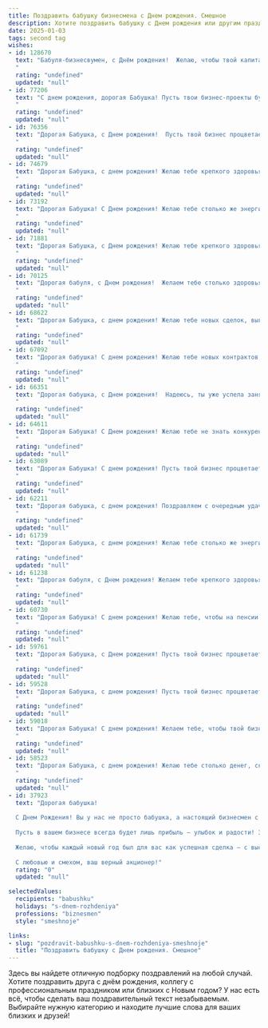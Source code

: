 ```yaml
---
title: Поздравить бабушку бизнесмена c Днем рождения. Смешное
description: Хотите поздравить бабушку c Днем рождения или другим праздником? Наш ИИ создаст незабываемое поздравление, а вы обязательно выделитесь среди других.  
date: 2025-01-03
tags: second tag
wishes:
- id: 128670
  text: "Бабуля-бизнесвумен, с Днём рождения!  Желаю, чтобы твой капитал рос не только на банковском счёте, но и в виде внуков и правнуков (в идеале, конечно, и тех, и других!). Пусть конкуренты завидуют твоей энергии и молодости духа, а инфляция не коснется твоих запасов шоколада и хороших анекдотов!  Здоровья тебе океан, а счастья – целая вселенная!
  "
  rating: "undefined"
  updated: "null"
- id: 77206
  text: "С днем рождения, дорогая Бабушка! Пусть твои бизнес-проекты будут успешнее, чем ты думаешь, и пусть твоя пенсия будет больше, чем ты ищешь! 😜🎉
  "
  rating: "undefined"
  updated: "null"
- id: 76356
  text: "Дорогая Бабушка, с Днем рождения!  Пусть твой бизнес процветает, как твой внук (внучка) после сладкого пирога, который ты испекла :-))
  "
  rating: "undefined"
  updated: "null"
- id: 74679
  text: "Дорогая Бабушка, с днем рождения! Желаю тебе крепкого здоровья, чтобы ты могла и дальше руководить семейным бизнесом железной рукой! Пусть твой капитал растет, а конкуренты завидуют твоему острому уму и неутомимой энергии! 🎉
  "
  rating: "undefined"
  updated: "null"
- id: 73192
  text: "Дорогая Бабушка! С Днем рождения! Желаю тебе столько же энергии, как у твоего инвестиционного портфеля, и чтобы твои акции всегда росли, как твоя любовь к внукам! 😉
  "
  rating: "undefined"
  updated: "null"
- id: 71881
  text: "Дорогая Бабушка, с Днем рождения! Желаю тебе крепкого здоровья, чтобы ты и дальше могла руководить нами железной рукой... а точнее, умелой рукой бизнесвумен! Пусть твой бизнес процветает, а мы будем рядом, чтобы подкидывать идеи и…  в случае чего, подставлять плечо! 😄
  "
  rating: "undefined"
  updated: "null"
- id: 70125
  text: "Дорогая бабуля, с Днем рождения!  Желаем тебе столько здоровья, сколько денег у тебя уже есть, и столько счастья, сколько сделок ты заключила за всю свою жизнь! 🎉🍾
  "
  rating: "undefined"
  updated: "null"
- id: 68622
  text: "Дорогая Бабушка, с днем рождения! Желаю тебе новых сделок, выгодных контрактов и неиссякаемого запаса юмора, чтобы ты всегда могла посмеяться над своими \"бизнес-неудачниками\". Пусть твой капитал растет, как твои внуки, а здоровье будет крепким, как банковский сейф! 🎉
  "
  rating: "undefined"
  updated: "null"
- id: 67092
  text: "Дорогая бабушка! С днем рождения! Желаю тебе новых контрактов, прибыльных сделок и… ну, может быть, одной-двух внучек, чтобы тебе не было так скучно в твоем бизнесе! 😉
  "
  rating: "undefined"
  updated: "null"
- id: 66351
  text: "Дорогая бабушка, с Днем рождения!  Надеюсь, ты уже успела занять место на вершине бизнес-олимпа, ведь с твоей хваткой и умением \"договориться\" даже самые строгие конкуренты сдают позиции!  Желаем тебе  успешных сделок, новых идей, и конечно же, чтобы  твои акции всегда росли в цене, особенно на акции новых внуков! 😉🎂🥂
  "
  rating: "undefined"
  updated: "null"
- id: 64611
  text: "Дорогая Бабушка! С Днем рождения! Желаю тебе не знать конкуренции в  бизнесе - только постоянный рост прибыли! Пусть твои акции всегда растут, а  инвестиции будут только выгодные. И главное - не забывай, что настоящая ценность - это не деньги, а любовь и тепло твоей большой семьи! 😉
  "
  rating: "undefined"
  updated: "null"
- id: 63089
  text: "Дорогая Бабушка! С днем рождения! Пусть твой бизнес процветает, как твой внук/внучка (можно заменить на имя внука/внучки) растет! 🎉🍾🎂
  "
  rating: "undefined"
  updated: "null"
- id: 62211
  text: "Дорогая бабушка, с днем рождения! Поздравляем с очередным удачным бизнес-ходом –  ещё один год жизни в твоём портфолио! Желаем, чтобы дивиденды от жизни всегда были щедрыми, а  инвестиции в себя приносили только прибыль! 😉
  "
  rating: "undefined"
  updated: "null"
- id: 61739
  text: "Дорогая Бабушка, с днем рождения! Желаю тебе столько же энергии, сколько у тебя было в молодости, когда ты строила свои первые бизнес-империи. Только теперь, вместо заводов, у тебя будут внуки, которые будут \"строить\" свои планы на твоих \"инвестициях\" - тортиках и пирожках! 🥳🎂
  "
  rating: "undefined"
  updated: "null"
- id: 61238
  text: "Дорогая бабуля, с Днем рождения! Желаем тебе крепкого здоровья, чтобы акции росли, как твои внуки, а прибыль была такой же сладкой, как твой фирменный пирог!  😎🎂
  "
  rating: "undefined"
  updated: "null"
- id: 60730
  text: "Дорогая Бабушка! С днем рождения! Желаю тебе, чтобы на пенсии ты чувствовала себя настоящим бизнесменом: с деньгами шуршали не только купюры, но и твои любимые хрустящие чипсы. Пусть каждый день будет прибыльным, а все сделки - успешными! 🎉
  "
  rating: "undefined"
  updated: "null"
- id: 59761
  text: "Дорогая Бабушка, с Днем рождения! Пусть твой бизнес процветает, как твои любимые цветочки на подоконнике, а все сделки будут такими же сладкими, как твои пирожки! 🎂🥂
  "
  rating: "undefined"
  updated: "null"
- id: 59528
  text: "Дорогая Бабушка, с днем рождения! Пусть твой бизнес процветает, а ты сама будешь такой же энергичной и неутомимой, как на фондовой бирже во время взлета акций!
  "
  rating: "undefined"
  updated: "null"
- id: 59018
  text: "Дорогая Бабушка! С днем рождения! Желаем тебе, чтобы твой бизнес процветал так же успешно, как твои внуки (ну, почти так же успешно!). 🎉🎂
  "
  rating: "undefined"
  updated: "null"
- id: 58523
  text: "Дорогая Бабушка, с днем рождения! Желаю тебе столько денег, сколько ты могла бы потратить, столько здоровья, сколько тебе нужно, и столько ума, сколько тебе хватит, чтобы правильно распорядиться всем этим! 😉
  "
  rating: "undefined"
  updated: "null"
- id: 37923
  text: "Дорогая бабушка!
  
  С Днем Рождения! Вы у нас не просто бабушка, а настоящий бизнесмен с золотыми руками и мудрой головой! Кажется, вы могли бы открыть свою компанию по производству счастья и гармонии – и вы бы заработали миллионы, ведь у вас это так здорово получается!
  
  Пусть в вашем бизнесе всегда будет лишь прибыль — улыбок и радости! Здоровья вам столько, чтобы хватило на все ваши “сверхпроекты”, а дней, как в отпуске, чтобы можно было отдохнуть от серьезных дел и просто наслаждаться жизнью!
  
  Желаю, чтобы каждый новый год был для вас как успешная сделка – с высокой прибылью и минимальными рисками!
  
  С любовью и смехом, ваш верный акционер!"
  rating: "0"
  updated: "null"

selectedValues:
  recipients: "babushku"
  holidays: "s-dnem-rozhdeniya"
  professions: "biznesmen"
  style: "smeshnoje"

links:
- slug: "pozdravit-babushku-s-dnem-rozhdeniya-smeshnoje"
  title: "Поздравить бабушку c Днем рождения. Смешное"
---
```


Здесь вы найдете отличную подборку поздравлений на любой случай. 
Хотите поздравить друга с днём рождения, коллегу с профессиональным праздником или близких с Новым годом? У нас есть всё, чтобы сделать ваш поздравительный текст незабываемым. Выбирайте нужную категорию и находите лучшие слова для ваших близких и друзей!
